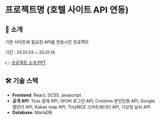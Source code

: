 # 프로젝트명 (호텔 사이트 API 연동)

## 📝 소개
기존 사이트에 필요한 API를 연동시킨 프로젝트

기간 : 25.01.03 ~ 25.01.14

👉 [프로젝트 소개 PPT](https://drive.google.com/drive/folders/1DBtAOxNeNGIUqoTV0znT3dxLUAShyKPv?usp=drive_link)

## 🛠 기술 스택
- **Frontend**: React, SCSS, javascript
- **공개 API**: Toss 결제 API, 네이버 로그인 API, Coolsms 본인인증 API, Google 캘린더 API, Kakao map API, TinyMCE 스마트에디터 API, 기상청 날씨 API
- **Database**: MariaDB
